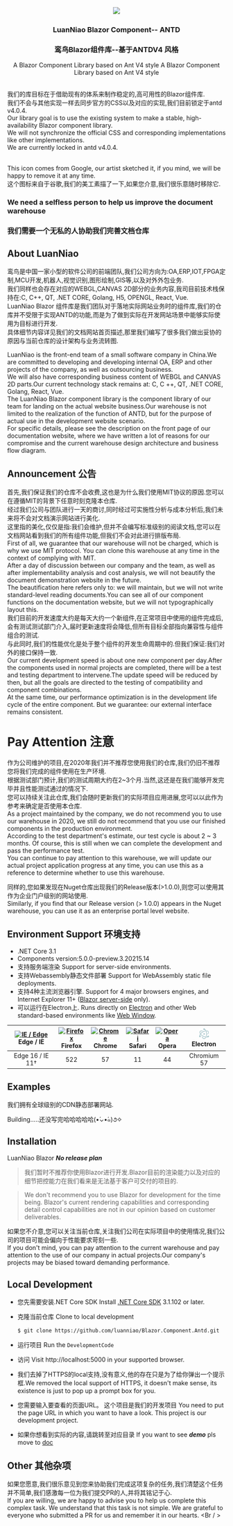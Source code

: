 
<div align="center" >
  <img src="https://resource.luanniao.club/commonres/icon.png">
  <h3>LuanNiao Blazor Component-- ANTD</h3>
  <h3>鸾鸟Blazor组件库--基于ANTDV4 风格</h3>
  <span>A Blazor Component Library based on Ant V4 style</span>
  <span>A Blazor Component Library based on Ant V4 style</span>
  <br/>
  <br/>
</div>

我们的库目标在于借助现有的体系来制作稳定的,高可用性的Blazor组件库.<br/>
我们不会与其他实现一样去同步官方的CSS以及对应的实现,我们目前锁定于antd v4.0.4.
<br/>
Our library goal is to use the existing system to make a stable, high-availability Blazor component library.<br/>
We will not synchronize the official CSS and corresponding implementations like other implementations.<br/>
We are currently locked in antd v4.0.4.
<Br/>

  <br/>
  This icon comes from Google, our artist sketched it, if you mind, we will be happy to remove it at any time.<br/>
  这个图标来自于谷歌,我们的美工素描了一下,如果您介意,我们很乐意随时移除它.<br/>

### We need a selfless person to help us improve the document warehouse
### 我们需要一个无私的人协助我们完善文档仓库
## About LuanNiao
鸾鸟是中国一家小型的软件公司的前端团队,我们公司方向为:OA,ERP,IOT,FPGA定制,MCU开发,机器人,视觉识别,图形绘制,GIS等,以及对外外包业务.<br/>
我们同样也会存在对应的WEBGL,CANVAS 2D部分的业务内容,我司目前技术栈保持在:C, C++, QT, .NET CORE, Golang, H5, OPENGL, React, Vue.<br/>
LuanNiao Blazor 组件库是我们团队对于落地实际网站业务时的组件库,我们的仓库并不受限于实现ANTD的功能,而是为了做到实际在开发网站场景中能够实际使用为目标进行开发.<br/>
具体细节内容详见我们的文档网站首页描述,那里我们编写了很多我们做出妥协的原因与当前仓库的设计架构与业务流转图.<p></p>
LuanNiao is the front-end team of a small software company in China.We are committed to developing and developing internal OA, ERP and other projects of the company, as well as outsourcing business.<br/>
We will also have corresponding business content of WEBGL and CANVAS 2D parts.Our current technology stack remains at: C, C ++, QT, .NET CORE, Golang, React, Vue.<br/>
The LuanNiao Blazor component library is the component library of our team for landing on the actual website business.Our warehouse is not limited to the realization of the function of ANTD, but for the purpose of actual use in the development website scenario.<br/>
For specific details, please see the description on the front page of our documentation website, where we have written a lot of reasons for our compromise and the current warehouse design architecture and business flow diagram.

## Announcement 公告
首先,我们保证我们的仓库不会收费,这也是为什么我们使用MIT协议的原因.您可以在遵循MIT的背景下任意时刻克隆本仓库.<br/>
经过我们公司与团队进行一天的商讨,同时经过可实施性分析与成本分析后,我们未来将不会对文档演示网站进行美化.<br/>
这里指的美化,仅仅是指:我们会维护,但并不会编写标准级别的阅读文档,您可以在文档网站看到我们的所有组件功能,但我们不会对此进行排版布局.<br/>
First of all, we guarantee that our warehouse will not be charged, which is why we use MIT protocol. You can clone this warehouse at any time in the context of complying with MIT.<br/>
After a day of discussion between our company and the team, as well as after implementability analysis and cost analysis, we will not beautify the document demonstration website in the future.<br/>
The beautification here refers only to: we will maintain, but we will not write standard-level reading documents.You can see all of our component functions on the documentation website, but we will not typographically layout this.
<br/>
我们目前的开发速度大约是每天大约一个新组件,在正常项目中使用的组件完成后,会有测试测试部门介入,届时更新速度将会降低,但所有目标全部指向兼容性与组件组合的测试.<br/>
与此同时,我们的性能优化是处于整个组件的开发生命周期中的.但我们保证:我们对外的接口保持一致.<br/>
Our current development speed is about one new component per day.After the components used in normal projects are completed, there will be a test and testing department to intervene.The update speed will be reduced by then, but all the goals are directed to the testing of compatibility and component combinations.<br/>
At the same time, our performance optimization is in the development life cycle of the entire component. But we guarantee: our external interface remains consistent.<br/>

# Pay Attention 注意

作为公司维护的项目,在2020年我们并不推荐您使用我们的仓库,我们仍旧不推荐您将我们完成的组件使用在生产环境.<br/>
根据测试部门预计,我们的测试周期大约在2~3个月.当然,这还是在我们能够开发完毕并且性能测试通过的情况下.<br/>
您可以持续关注此仓库,我们会随时更新我们的实际项目应用进展,您可以以此作为参考来确定是否使用本仓库.<br/>
As a project maintained by the company, we do not recommend you to use our warehouse in 2020, we still do not recommend that you use our finished components in the production environment. <br/>
According to the test department's estimate, our test cycle is about 2 ~ 3 months. Of course, this is still when we can complete the development and pass the performance test. <br/>
You can continue to pay attention to this warehouse, we will update our actual project application progress at any time, you can use this as a reference to determine whether to use this warehouse. <br/>

同样的,您如果发现在Nuget仓库出现我们的Release版本(>1.0.0),则您可以使用其作为企业门户级别的网站使用.<br/>
Similarly, if you find that our Release version (> 1.0.0) appears in the Nuget warehouse, you can use it as an enterprise portal level website.<br/>

## Environment Support 环境支持

- .NET Core 3.1
- Components version:5.0.0-preview.3.20215.14
- 支持服务端渲染 Support for server-side environments. 
- 支持Webassembly静态文件部署 Support for WebAssembly static file deployments.
- 支持4种主流浏览器引擎. Support for 4 major browsers engines, and Internet Explorer 11+ ([Blazor server-side](https://docs.microsoft.com/en-us/aspnet/core/blazor/supported-platforms?view=aspnetcore-3.1) only).
- 可以运行在Electron上. Runs directly on [Electron](http://electron.atom.io/) and other Web standard-based environments like [Web Window](https://github.com/SteveSandersonMS/WebWindow).

| [<img src="https://raw.githubusercontent.com/alrra/browser-logos/master/src/edge/edge_48x48.png" alt="IE / Edge" width="24px" height="24px" />](http://godban.github.io/browsers-support-badges/)</br> Edge / IE | [<img src="https://raw.githubusercontent.com/alrra/browser-logos/master/src/firefox/firefox_48x48.png" alt="Firefox" width="24px" height="24px" />](http://godban.github.io/browsers-support-badges/)</br>Firefox | [<img src="https://raw.githubusercontent.com/alrra/browser-logos/master/src/chrome/chrome_48x48.png" alt="Chrome" width="24px" height="24px" />](http://godban.github.io/browsers-support-badges/)</br>Chrome | [<img src="https://raw.githubusercontent.com/alrra/browser-logos/master/src/safari/safari_48x48.png" alt="Safari" width="24px" height="24px" />](http://godban.github.io/browsers-support-badges/)</br>Safari | [<img src="https://raw.githubusercontent.com/alrra/browser-logos/master/src/opera/opera_48x48.png" alt="Opera" width="24px" height="24px" />](http://godban.github.io/browsers-support-badges/)</br>Opera | [<img src="https://raw.githubusercontent.com/alrra/browser-logos/master/src/electron/electron_48x48.png" alt="Electron" width="24px" height="24px" />](http://godban.github.io/browsers-support-badges/)</br>Electron |
| :---------: | :---------: | :---------: | :---------: | :---------: | :---------: |
| Edge 16 / IE 11† | 522 | 57 | 11 | 44 | Chromium 57



## Examples

我们拥有全球级别的CDN静态部署网站.

Building.....还没写完哈哈哈哈哈(•́⌄•́๑)૭✧

## Installation

LuanNiao Blazor  ***No release plan*** <br/>
>我们暂时不推荐你使用Blazor进行开发.Blazor目前的渲染能力以及对应的细节把控能力在我们看来是无法基于客户可交付的项目的.
 
>We don't recommend you to use Blazor for development for the time being. Blazor's current rendering capabilities and corresponding detail control capabilities are not in our opinion based on customer deliverables.

如果您不介意,您可以关注当前仓库,关注我们公司在实际项目中的使用情况,我们公司的项目可能会偏向于性能要求苛刻一些.<br/>
If you don't mind, you can pay attention to the current warehouse and pay attention to the use of our company in actual projects.Our company's projects may be biased toward demanding performance.


## Local Development

- 您先需要安装.NET Core SDK Install [.NET Core SDK](https://dotnet.microsoft.com/download) 3.1.102 or later.
- 克隆当前仓库 Clone to local development


  ```bash
  $ git clone https://github.com/luanniao/Blazor.Component.Antd.git
  ```
- 运行项目 Run the `DevelopmentCode`
- 访问 Visit http://localhost:5000 in your supported browser. 
- 我们去掉了HTTPS的local支持,没有意义,他的存在只是为了给你弹出一个提示框.We removed the local support of HTTPS, it doesn't make sense, its existence is just to pop up a prompt box for you.
- 您需要输入要查看的页面URL。 这个项目是我们的开发项目 You need to put the page URL in which you want to have a look. This project is our development project.
- 如果你想看到实际的内容,请跳转至对应目录 If you want to see ***demo*** pls move to [doc](https://github.com/luanniao/luanniao.club)
  
 


## Other 其他杂项
如果您愿意,我们很乐意见到您来协助我们完成这项复杂的任务,我们清楚这个任务并不简单,我们感激每一位为我们提交PR的人,并将其铭记于心.<br/>
If you are willing, we are happy to advise you to help us complete this complex task. We understand that this task is not simple. We are grateful to everyone who submitted a PR for us and remember it in our hearts. <Br / >
